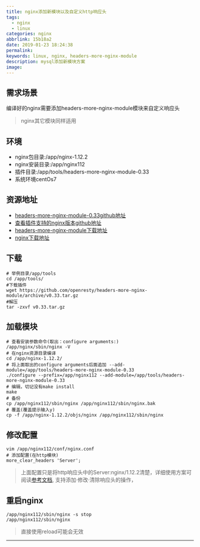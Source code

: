 ```yaml
---
title: nginx添加新模块以及自定义http响应头
tags:
  - nginx
  - linux
categories: nginx
abbrlink: 15b18a2
date: 2019-01-23 18:24:38
permalink:
keywords: linux, nginx, headers-more-nginx-module
description: mysql添加新模块方案
image:
---
```



## 需求场景
编译好的nginx需要添加headers-more-nginx-module模块来自定义响应头

> nginx其它模块同样适用

## 环境 
- nginx包目录:/app/nginx-1.12.2
- nginx安装目录:/app/nginx112
- 插件目录:/app/tools/headers-more-nginx-module-0.33
- 系统环境centOs7

<!-- more -->

## 资源地址

- [<i class="fa fa-link"></i>headers-more-nginx-module-0.33github地址](https://github.com/openresty/headers-more-nginx-module)
- [<i class="fa fa-link"></i>查看插件支持的nginx版本github地址](https://github.com/openresty/headers-more-nginx-module#compatibility)
- [<i class="fa fa-link"></i>headers-more-nginx-module下载地址](https://github.com/openresty/headers-more-nginx-module/tags)
- [<i class="fa fa-link"></i>nginx下载地址](http://nginx.org/)

## 下载

``` shell
# 举例目录/app/tools
cd /app/tools/
#下载插件
wget https://github.com/openresty/headers-more-nginx-module/archive/v0.33.tar.gz
#解压
tar -zxvf v0.33.tar.gz
```

## 加载模块

``` shell
# 查看安装参数命令(取出：configure arguments:)
/app/nginx/sbin/nginx -V
# 在nginx资源目录编译
cd /app/nginx-1.12.2/
# 将上面取出的configure arguments后面追加 --add-module=/app/tools/headers-more-nginx-module-0.33
./configure --prefix=/app/nginx112 --add-module=/app/tools/headers-more-nginx-module-0.33
# 编辑，切记没有make install
make
# 备份
cp /app/nginx112/sbin/nginx /app/nginx112/sbin/nginx.bak 
# 覆盖(覆盖提示输入y)
cp -f /app/nginx-1.12.2/objs/nginx /app/nginx112/sbin/nginx
```

## 修改配置

``` shell
vim /app/nginx112/conf/nginx.conf
# 添加配置(在http模块)
more_clear_headers 'Server';
```
> 上面配置只是将http响应头中的Server:nginx/1.12.2清楚，详细使用方案可阅读[参考文档](https://github.com/openresty/headers-more-nginx-module),
支持添加·修改·清除响应头的操作，

## 重启nginx

``` shell
/app/nginx112/sbin/nginx -s stop
/app/nginx112/sbin/nginx
```
> 直接使用reload可能会无效

<hr />